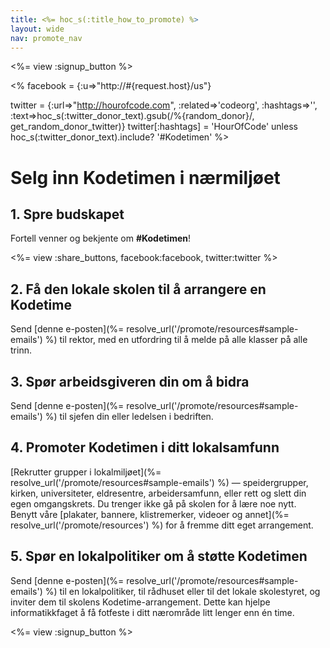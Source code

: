 ```yaml
---
title: <%= hoc_s(:title_how_to_promote) %>
layout: wide
nav: promote_nav
---
```

<%= view :signup_button %>

<% facebook = {:u=>"http://#{request.host}/us"}

twitter = {:url=>"http://hourofcode.com", :related=>'codeorg', :hashtags=>'', :text=>hoc_s(:twitter_donor_text).gsub(/%{random_donor}/, get_random_donor_twitter)} twitter[:hashtags] = 'HourOfCode' unless hoc_s(:twitter_donor_text).include? '#Kodetimen' %>

# Selg inn Kodetimen i nærmiljøet

## 1. Spre budskapet

Fortell venner og bekjente om **#Kodetimen**!

<%= view :share_buttons, facebook:facebook, twitter:twitter %>

## 2. Få den lokale skolen til å arrangere en Kodetime

Send [denne e-posten](%= resolve_url('/promote/resources#sample-emails') %) til rektor, med en utfordring til å melde på alle klasser på alle trinn.

## 3. Spør arbeidsgiveren din om å bidra

Send [denne e-posten](%= resolve_url('/promote/resources#sample-emails') %) til sjefen din eller ledelsen i bedriften.

## 4. Promoter Kodetimen i ditt lokalsamfunn

[Rekrutter grupper i lokalmiljøet](%= resolve_url('/promote/resources#sample-emails') %) — speidergrupper, kirken, universiteter, eldresentre, arbeidersamfunn, eller rett og slett din egen omgangskrets. Du trenger ikke gå på skolen for å lære noe nytt. Benytt våre [plakater, bannere, klistremerker, videoer og annet](%= resolve_url('/promote/resources') %) for å fremme ditt eget arrangement.

## 5. Spør en lokalpolitiker om å støtte Kodetimen

Send [denne e-posten](%= resolve_url('/promote/resources#sample-emails') %) til en lokalpolitiker, til rådhuset eller til det lokale skolestyret, og inviter dem til skolens Kodetime-arrangement. Dette kan hjelpe informatikkfaget å få fotfeste i ditt nærområde litt lenger enn én time.

<%= view :signup_button %>